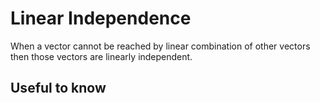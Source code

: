 # Linear Independence

When a vector cannot be reached by linear combination of other vectors then those vectors are linearly independent.

## Useful to know